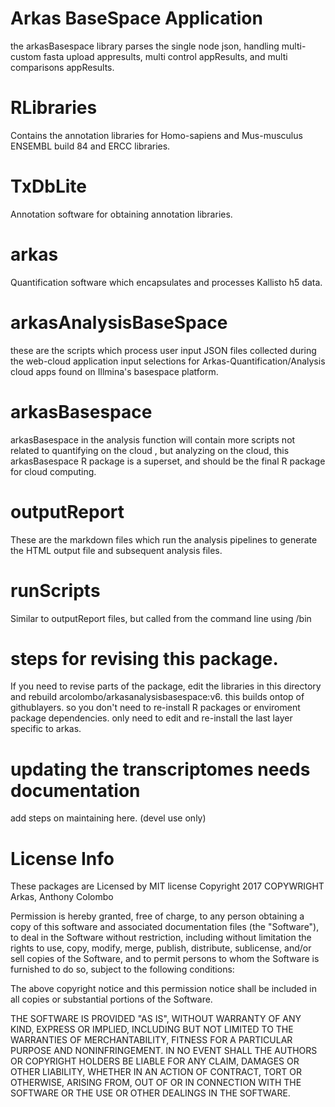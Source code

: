 # Arkas BaseSpace Application
the arkasBasespace library parses the single node json, handling multi-custom fasta upload appresults, multi control appResults, and multi comparisons appResults.

# RLibraries
Contains the annotation libraries for Homo-sapiens and Mus-musculus ENSEMBL build 84 and ERCC libraries.

# TxDbLite
Annotation software for obtaining annotation libraries.

# arkas
Quantification software which encapsulates and processes Kallisto h5 data.

# arkasAnalysisBaseSpace
these are the scripts which process user input JSON files collected during the web-cloud application input selections for Arkas-Quantification/Analysis cloud apps found on Illmina's basespace platform.

# arkasBasespace
arkasBasespace in the analysis function will contain more scripts not related to quantifying on the cloud , but analyzing on the cloud,  this arkasBasespace R package is a superset, and should be the final R package for cloud computing.

# outputReport
These are the markdown files which run the analysis pipelines to generate the HTML output file and subsequent analysis files.

# runScripts
Similar to outputReport files, but called from the command line using /bin


# steps for revising this package.
If you need to revise parts of the package, edit the libraries in this directory and rebuild arcolombo/arkasanalysisbasespace:v6. this builds ontop of githublayers. so you don't need to re-install R packages or enviroment package dependencies.  only need to edit and re-install the last layer specific to arkas. 

# updating the transcriptomes needs documentation
add steps on maintaining here. (devel use only)

# License Info
These packages are Licensed by MIT license
Copyright 2017 COPYWRIGHT Arkas, Anthony Colombo

Permission is hereby granted, free of charge, to any person obtaining a copy of this software and associated documentation files (the "Software"), to deal in the Software without restriction, including without limitation the rights to use, copy, modify, merge, publish, distribute, sublicense, and/or sell copies of the Software, and to permit persons to whom the Software is furnished to do so, subject to the following conditions:

The above copyright notice and this permission notice shall be included in all copies or substantial portions of the Software.

THE SOFTWARE IS PROVIDED "AS IS", WITHOUT WARRANTY OF ANY KIND, EXPRESS OR IMPLIED, INCLUDING BUT NOT LIMITED TO THE WARRANTIES OF MERCHANTABILITY, FITNESS FOR A PARTICULAR PURPOSE AND NONINFRINGEMENT. IN NO EVENT SHALL THE AUTHORS OR COPYRIGHT HOLDERS BE LIABLE FOR ANY CLAIM, DAMAGES OR OTHER LIABILITY, WHETHER IN AN ACTION OF CONTRACT, TORT OR OTHERWISE, ARISING FROM, OUT OF OR IN CONNECTION WITH THE SOFTWARE OR THE USE OR OTHER DEALINGS IN THE SOFTWARE.
